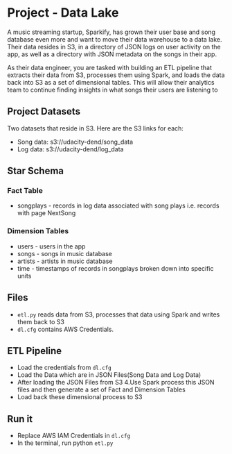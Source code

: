 
# Project - Data Lake
A music streaming startup, Sparkify, has grown their user base and song database even more and want to move their data warehouse to a data lake. Their data resides in S3, in a directory of JSON logs on user activity on the app, as well as a directory with JSON metadata on the songs in their app.

As their data engineer, you are tasked with building an ETL pipeline that extracts their data from S3, processes them using Spark, and loads the data back into S3 as a set of dimensional tables. This will allow their analytics team to continue finding insights in what songs their users are listening to

## Project Datasets
Two datasets that reside in S3. Here are the S3 links for each:

- Song data: s3://udacity-dend/song_data
- Log data: s3://udacity-dend/log_data

## Star Schema
### Fact Table
- songplays - records in log data associated with song plays i.e. records with page NextSong

### Dimension Tables
- users - users in the app
- songs - songs in music database
- artists - artists in music database
- time - timestamps of records in songplays broken down into specific units

## Files
- `etl.py` reads data from S3, processes that data using Spark and writes them back to S3
- `dl.cfg` contains AWS Credentials. 

## ETL Pipeline
- Load the credentials from `dl.cfg`
- Load the Data which are in JSON Files(Song Data and Log Data)
- After loading the JSON Files from S3 4.Use Spark process this JSON files and then generate a set of Fact and Dimension Tables
- Load back these dimensional process to S3

## Run it
- Replace AWS IAM Credentials in `dl.cfg`
- In the terminal, run python `etl.py`


